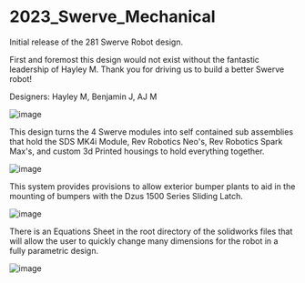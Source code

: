 # 2023_Swerve_Mechanical

Initial release of the 281 Swerve Robot design. 

First and foremost this design would not exist without the fantastic leadership of Hayley M.  Thank you for driving us to build a better Swerve robot!  

Designers: Hayley M,  Benjamin J, AJ M


![image](https://github.com/entech281/2023_Swerve_Mechanical/assets/57200454/55ae1bb4-f527-4d87-8b05-bdc738a9b7c3)

This design turns the 4 Swerve modules into self contained sub assemblies that hold the SDS MK4i Module, Rev Robotics Neo's, Rev Robotics Spark Max's, and custom 3d Printed housings to hold everything together. 

![image](https://github.com/entech281/2023_Swerve_Mechanical/assets/57200454/d8378e79-a100-4474-aefb-aee487b438c9)

This system provides provisions to allow exterior bumper plants to aid in the mounting of bumpers with the Dzus 1500 Series Sliding Latch. 

![image](https://github.com/entech281/2023_Swerve_Mechanical/assets/57200454/93b0a283-4efe-4082-a160-045458bcc1b0)

There is an Equations Sheet in the root directory of the solidworks files that will allow the user to quickly change many dimensions for the robot in a fully parametric design. 

![image](https://github.com/entech281/2023_Swerve_Mechanical/assets/57200454/a1f72c6b-2c7b-41f6-9055-24d5bf05e057)

